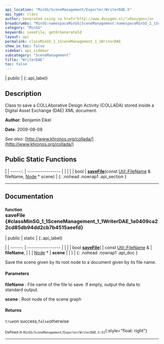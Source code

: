 ```yaml
---
api_location: "MinSG/SceneManagement/Exporter/WriterDAE.h"
api_type: class
author: Generated using <a href="http://www.doxygen.nl/">Doxygen</a>
breadcrumbs: "MinSG:namespaceMinSG|SceneManagement:namespaceMinSG_1_1SceneManagement"
category: "MinSG"
keywords: saveFile, getOrGenerateId
layout: api
permalink: classMinSG_1_1SceneManagement_1_1WriterDAE
show_in_toc: false
sidebar: api_sidebar
subcategory: "SceneManagement"
title: "WriterDAE"
toc: false
---
```


| public |
{:.api_label}

## Description



Class to save a COLLAborative Design Activity (COLLADA) stored inside a Digital Asset Exchange (DAE) XML document.



**Author**: Benjamin Eikel



**Date**: 2009-08-08



*See also*: [http://www.khronos.org/collada/](http://www.khronos.org/collada/)





## Public Static Functions

|
| ------: | ----------------- |
|  | |
| bool | **[saveFile](#classMinSG_1_1SceneManagement_1_1WriterDAE_1a0409ca22cd85db94dd2cb7b4515aeefd)**(const [Util::FileName](classUtil_1_1FileName) & fileName,  [Node](classMinSG_1_1Node) * scene) |
{: .nohead .nowrap1 .api_section }


-------------------------------------------------------------------

## Documentation

### <small>function</small><br/> saveFile {#classMinSG_1_1SceneManagement_1_1WriterDAE_1a0409ca22cd85db94dd2cb7b4515aeefd}

| public | static |
{:.api_label}

|
| ------: | ----------------- |
|  |
| bool **[saveFile](#classMinSG_1_1SceneManagement_1_1WriterDAE_1a0409ca22cd85db94dd2cb7b4515aeefd)**( | const [Util::FileName](classUtil_1_1FileName) & | **fileName**, |
| |  [Node](classMinSG_1_1Node) * | **scene** |
|   ) |
{: .nohead .nowrap1 .api_doc }



Save the scene given by its root node to a document given by its file name.


#### Parameters
**fileName**
:  File name of the file to save. If empty, output the data to standard output.



**scene**
:  Root node of the scene graph




#### Returns
`true`on success,`false`otherwise





<sub>Defined in `MinSG/SceneManagement/Exporter/WriterDAE.h:51`</sub>{:style="float: right"}

-------------------------------------------------------------------

